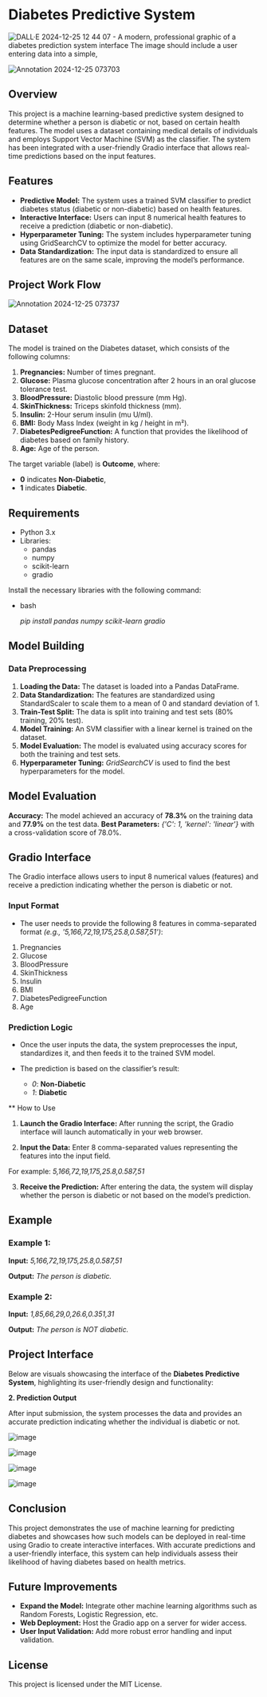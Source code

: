 # Diabetes Predictive System

![DALL·E 2024-12-25 12 44 07 - A modern, professional graphic of a diabetes prediction system interface  The image should include a user entering data into a simple,](https://github.com/user-attachments/assets/113fde1c-582b-49e3-98a2-98625429d60e)
</br>

![Annotation 2024-12-25 073703](https://github.com/user-attachments/assets/535e824a-375e-426b-9a37-d66774ff5df6)
</br>

## Overview

This project is a machine learning-based predictive system designed to determine whether a person is diabetic or not, based on certain health features. The model uses a dataset containing medical details of individuals and employs Support Vector Machine (SVM) as the classifier. The system has been integrated with a user-friendly Gradio interface that allows real-time predictions based on the input features.

## Features

* **Predictive Model:** The system uses a trained SVM classifier to predict diabetes status (diabetic or non-diabetic) based on health features.
* **Interactive Interface:** Users can input 8 numerical health features to receive a prediction (diabetic or non-diabetic).
* **Hyperparameter Tuning:** The system includes hyperparameter tuning using GridSearchCV to optimize the model for better accuracy.
* **Data Standardization:** The input data is standardized to ensure all features are on the same scale, improving the model’s performance.

## Project Work Flow

![Annotation 2024-12-25 073737](https://github.com/user-attachments/assets/e9a7ba21-bb33-4301-98f5-85d28e876301)
</br>

## Dataset

The model is trained on the Diabetes dataset, which consists of the following columns:

1. **Pregnancies:** Number of times pregnant.
2. **Glucose:** Plasma glucose concentration after 2 hours in an oral glucose tolerance test.
3. **BloodPressure:** Diastolic blood pressure (mm Hg).
4. **SkinThickness:** Triceps skinfold thickness (mm).
5. **Insulin:** 2-Hour serum insulin (mu U/ml).
6. **BMI:** Body Mass Index (weight in kg / height in m²).
7. **DiabetesPedigreeFunction:** A function that provides the likelihood of diabetes based on family history.
8. **Age:** Age of the person.
   
The target variable (label) is **Outcome**, where:

* **0** indicates **Non-Diabetic**,
* **1** indicates **Diabetic**.
  
## Requirements
* Python 3.x
* Libraries:
  * pandas
  * numpy
  * scikit-learn
  * gradio

Install the necessary libraries with the following command:
* bash

  *pip install pandas numpy scikit-learn gradio*

## Model Building

### Data Preprocessing

1. **Loading the Data:** The dataset is loaded into a Pandas DataFrame.
2. **Data Standardization:** The features are standardized using StandardScaler to scale them to a mean of 0 and standard deviation of 1.
3. **Train-Test Split:** The data is split into training and test sets (80% training, 20% test).
4. **Model Training:** An SVM classifier with a linear kernel is trained on the dataset.
5. **Model Evaluation:** The model is evaluated using accuracy scores for both the training and test sets.
6. **Hyperparameter Tuning:** *GridSearchCV* is used to find the best hyperparameters for the model.

## Model Evaluation
**Accuracy:** The model achieved an accuracy of **78.3%** on the training data and **77.9%** on the test data.
**Best Parameters:** *{'C': 1, 'kernel': 'linear'}* with a cross-validation score of 78.0%.

## Gradio Interface

The Gradio interface allows users to input 8 numerical values (features) and receive a prediction indicating whether the person is diabetic or not.

### Input Format

* The user needs to provide the following 8 features in comma-separated format *(e.g., '5,166,72,19,175,25.8,0.587,51')*:

1. Pregnancies
2. Glucose
3. BloodPressure
4. SkinThickness
5. Insulin
6. BMI
7. DiabetesPedigreeFunction
8. Age

### Prediction Logic

* Once the user inputs the data, the system preprocesses the input, standardizes it, and then feeds it to the trained SVM model.

* The prediction is based on the classifier’s result:
  * *0*: **Non-Diabetic**
  * *1*: **Diabetic**

** How to Use

1. **Launch the Gradio Interface:** After running the script, the Gradio interface will launch automatically in your web browser.

2. **Input the Data:** Enter 8 comma-separated values representing the features into the input field.

For example:
*5,166,72,19,175,25.8,0.587,51*

3. **Receive the Prediction:** After entering the data, the system will display whether the person is diabetic or not based on the model’s prediction.

## Example

### Example 1:

**Input:** *5,166,72,19,175,25.8,0.587,51*

**Output:** *The person is diabetic.*

### Example 2:

**Input:** *1,85,66,29,0,26.6,0.351,31*

**Output:** *The person is NOT diabetic.*

## Project Interface

Below are visuals showcasing the interface of the **Diabetes Predictive System**, highlighting its user-friendly design and functionality:


**2. Prediction Output** 

After input submission, the system processes the data and provides an accurate prediction indicating whether the individual is diabetic or not.

![image](https://github.com/user-attachments/assets/b93add4c-4956-4c5e-8d17-77da03c24531)
</br>

![image](https://github.com/user-attachments/assets/d9c68598-4fde-4b99-a139-8291386d8dce)
</br>

![image](https://github.com/user-attachments/assets/d1bd6d3d-315c-4592-9af3-089a24d3ae3b)
</br>

![image](https://github.com/user-attachments/assets/389e7d71-bac9-4fba-afae-e88b421578dc)
</br>




## Conclusion

This project demonstrates the use of machine learning for predicting diabetes and showcases how such models can be deployed in real-time using Gradio to create interactive interfaces. With accurate predictions and a user-friendly interface, this system can help individuals assess their likelihood of having diabetes based on health metrics.

## Future Improvements

* **Expand the Model:** Integrate other machine learning algorithms such as Random Forests, Logistic Regression, etc.
* **Web Deployment:** Host the Gradio app on a server for wider access.
* **User Input Validation:** Add more robust error handling and input validation.

## License

This project is licensed under the MIT License.

